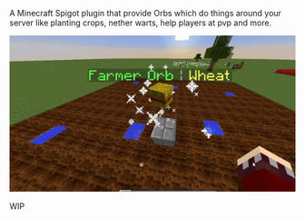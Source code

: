 A Minecraft Spigot plugin that provide Orbs which do things around your server like planting crops, nether warts, help players at pvp and more.

![header](.github/images/farmer_orb_wheat.gif)


WIP